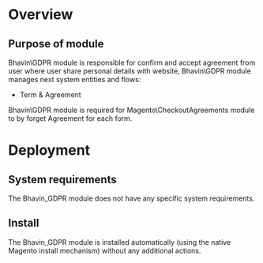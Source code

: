 # Overview
## Purpose of module

Bhavin\GDPR module is responsible for confirm and accept agreement from user where user share personal details with website,
Bhavin\GDPR module manages next system entities and flows:

* Term & Agreement

Bhavin\GDPR module is required for Magento\CheckoutAgreements module to by forget Agreement for each form.

# Deployment
## System requirements

The Bhavin_GDPR module does not have any specific system requirements.

## Install
The Bhavin_GDPR module is installed automatically (using the native Magento install mechanism) without any additional actions.